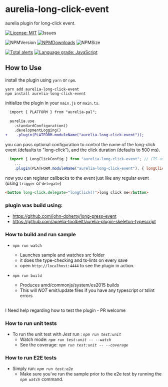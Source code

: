 # aurelia-long-click-event
aurelia plugin for long-click event. 

[![License: MIT](https://img.shields.io/badge/License-MIT-yellow.svg)](https://opensource.org/licenses/MIT)
![Issues](https://img.shields.io/github/issues/avrahamcool/aurelia-long-click-event.svg?style=flat)

![NPMVersion](https://img.shields.io/npm/v/aurelia-long-click-event.svg?style=flat)
[![NPMDownloads](https://img.shields.io/npm/dt/aurelia-long-click-event.svg?style=flat)](https://www.npmjs.com/package/aurelia-long-click-event) 
![NPMSize](https://img.shields.io/bundlephobia/min/aurelia-long-click-event.svg?style=flat)

[![Total alerts](https://img.shields.io/lgtm/alerts/g/avrahamcool/aurelia-long-click-event.svg?logo=lgtm&logoWidth=18)](https://lgtm.com/projects/g/avrahamcool/aurelia-long-click-event/alerts/) [![Language grade: JavaScript](https://img.shields.io/lgtm/grade/javascript/g/avrahamcool/aurelia-long-click-event.svg?logo=lgtm&logoWidth=18)](https://lgtm.com/projects/g/avrahamcool/aurelia-long-click-event/context:javascript)


## How to Use

install the plugin using `yarn` or `npm`.
```shell
yarn add aurelia-long-click-event
npm install aurelia-long-click-event
```

initialize the plugin in your `main.js` or `main.ts`.

```diff
  import { PLATFORM } from "aurelia-pal";

  aurelia.use
    .standardConfiguration()
    .developmentLogging()
+    .plugin(PLATFORM.moduleName("aurelia-long-click-event"));
```

you can pass optional configuration to control the name of the long-click event (defaults to "long-click"), and the click duration (defaults to 500 ms).

```js
  import { LongClickConfig } from "aurelia-long-click-event"; // (TS users can use this interface for strongly typed config)
    ...
    .plugin(PLATFORM.moduleName("aurelia-long-click-event"), { longClickEventName: "long-click", clickDurationMS: 500 });
```

now you can register callbacks to the event just like any regular event (using `trigger` or `delegate`)

```html
<button long-click.delegate="longClick()">long click me</button>
```


### plugin was build using:
* https://github.com/john-doherty/long-press-event
* https://github.com/aurelia-toolbelt/aurelia-plugin-skeleton-typescript


### How to build and run sample
  * ```npm run watch```
    * Launches sample and watches src folder
    * it does the type-checking and ts-lints on every save
    * open `http://localhost:4444` to see the plugin in action.

  * ```npm run build```
    * Produces amd/commonjs/system/es2015 builds
    * This will *NOT* emit/update files if you have any typescript or tslint errors

##
I Need help regarding how to test the plugin - PR welcome

### How to run unit tests

  * To run the unit test with _*Jest*_ run : _```npm run test:unit```_
    * Watch mode: _```npm run test:unit -- --watch```_
    * See the coverage: _```npm run test:unit -- --coverage```_

### How to run E2E tests

  * Simply run: _```npm run test:e2e```_
    * Make sure you've run the sample prior to the e2e test by running the _`npm watch`_ command.
